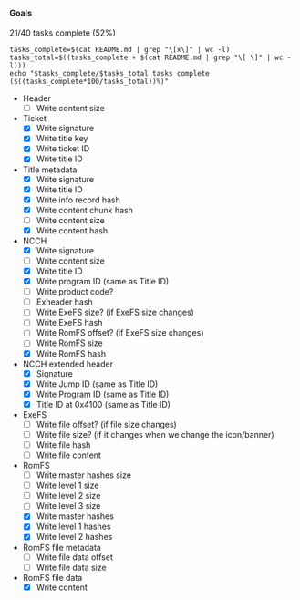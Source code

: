 #### Goals

21/40 tasks complete (52%)

```
tasks_complete=$(cat README.md | grep "\[x\]" | wc -l)
tasks_total=$((tasks_complete + $(cat README.md | grep "\[ \]" | wc -l)))
echo "$tasks_complete/$tasks_total tasks complete ($((tasks_complete*100/tasks_total))%)"
```

- Header
  - [ ] Write content size
- Ticket
  - [x] Write signature
  - [x] Write title key
  - [x] Write ticket ID
  - [x] Write title ID
- Title metadata
  - [x] Write signature
  - [x] Write title ID
  - [x] Write info record hash
  - [x] Write content chunk hash
  - [ ] Write content size
  - [x] Write content hash
- NCCH
  - [x] Write signature
  - [ ] Write content size
  - [x] Write title ID
  - [x] Write program ID (same as Title ID)
  - [ ] Write product code?
  - [ ] Exheader hash
  - [ ] Write ExeFS size? (if ExeFS size changes)
  - [ ] Write ExeFS hash
  - [ ] Write RomFS offset? (if ExeFS size changes)
  - [ ] Write RomFS size
  - [x] Write RomFS hash
- NCCH extended header
  - [x] Signature
  - [x] Write Jump ID (same as Title ID)
  - [x] Write Program ID (same as Title ID)
  - [x] Title ID at 0x4100 (same as Title ID)
- ExeFS
  - [ ] Write file offset? (if file size changes)
  - [ ] Write file size? (if it changes when we change the icon/banner)
  - [ ] Write file hash
  - [ ] Write file content
- RomFS
  - [ ] Write master hashes size
  - [ ] Write level 1 size
  - [ ] Write level 2 size
  - [ ] Write level 3 size
  - [x] Write master hashes
  - [x] Write level 1 hashes
  - [x] Write level 2 hashes
- RomFS file metadata
  - [ ] Write file data offset
  - [ ] Write file data size
- RomFS file data
  - [x] Write content
